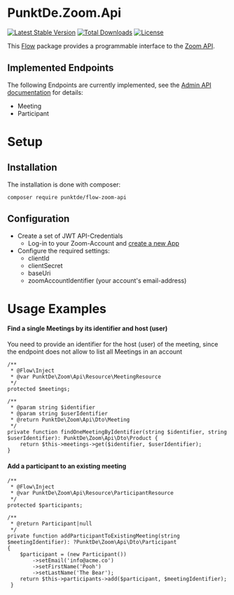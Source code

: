 # PunktDe.Zoom.Api

[![Latest Stable Version](https://poser.pugx.org/punktDe/flow-zoom-api/v/stable)](https://packagist.org/packages/punktDe/flow-zoom-api) [![Total Downloads](https://poser.pugx.org/punktDe/flow-zoom-api/downloads)](https://packagist.org/packages/punktDe/flow-zoom-api) [![License](https://poser.pugx.org/punktDe/flow-zoom-api/license)](https://packagist.org/packages/punktDe/flow-zoom-api)

This [Flow](https://flow.neos.io) package provides a programmable interface to the [Zoom API](https://marketplace.zoom.us/docs/api-reference/zoom-api/).

## Implemented Endpoints
The following Endpoints are currently implemented, see the [Admin API documentation](https://marketplace.zoom.us/docs/api-reference/zoom-api/) for details:

* Meeting
* Participant

# Setup

## Installation

The installation is done with composer:

    composer require punktde/flow-zoom-api

## Configuration

* Create a set of JWT API-Credentials
    * Log-in to your Zoom-Account and [create a new App](https://marketplace.zoom.us/develop/create)   
* Configure the required settings:
    * clientId
    * clientSecret
    * baseUri
    * zoomAccountIdentifier (your account's email-address) 

# Usage Examples

#### Find a single Meetings by its identifier and host (user)
You need to provide an identifier for the host (user) of the meeting, since the endpoint does not allow to list all Meetings in an account

	/**
     * @Flow\Inject
     * @var PunktDe\Zoom\Api\Resource\MeetingResource
     */
    protected $meetings;

    /**
     * @param string $identifier
     * @param string $userIdentifier
     * @return PunktDe\Zoom\Api\Dto\Meeting
     */
    private function findOneMeetingByIdentifier(string $identifier, string $userIdentifier): PunktDe\Zoom\Api\Dto\Product {
        return $this->meetings->get($identifier, $userIdentifier);
    }
    
#### Add a participant to an existing meeting

    /**
     * @Flow\Inject
     * @var PunktDe\Zoom\Api\Resource\ParticipantResource
     */
    protected $participants;

    /**
     * @return Participant|null
     */
    private function addParticipantToExistingMeeting(string $meetingIdentifier): ?PunktDe\Zoom\Api\Dto\Participant
    {
        $participant = (new Participant())
            ->setEmail('info@acme.co')
            ->setFirstName('Pooh')
            ->setLastName('The Bear');
        return $this->participants->add($participant, $meetingIdentifier);
     }
